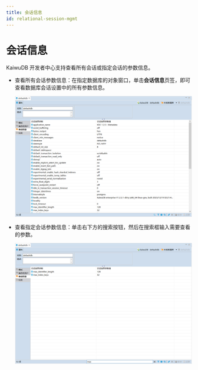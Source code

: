 ```yaml
---
title: 会话信息
id: relational-session-mgmt
---
```


# 会话信息

KaiwuDB 开发者中心支持查看所有会话或指定会话的参数信息。

- 查看所有会话参数信息：在指定数据库的对象窗口，单击**会话信息**页签，即可查看数据库会话设置中的所有参数信息。

  <img src="../../static/kdc/R36CbJ49Woity7xfwc0cGOxLnzh.png" style="zoom:67%;" />

- 查看指定会话参数信息：单击右下方的搜索按钮，然后在搜索框输入需要查看的参数。

  <img src="../../static/kdc/RlaEbcP3GoTKTPx32lQcULlKnqf.png" style="zoom:67%;" />